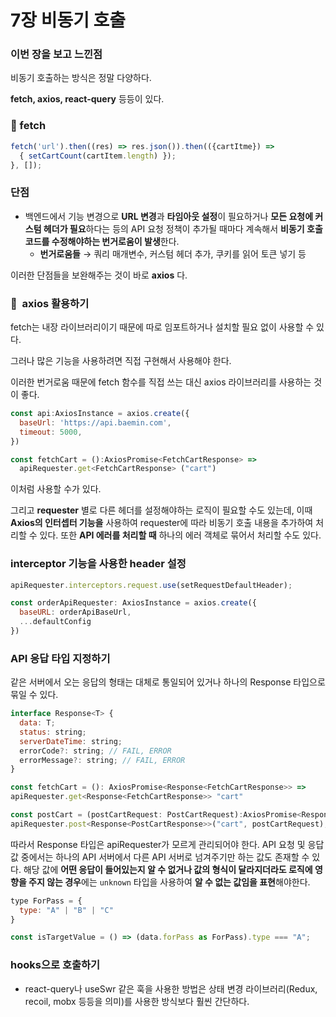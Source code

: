 # 7장 비동기 호출

### **이번 장을 보고 느낀점**

비동기 호출하는 방식은 정말 다양하다.

**fetch, axios, react-query** 등등이 있다.

### 🔵 fetch

```jsx
fetch('url').then((res) => res.json()).then(({cartItme}) => 
  { setCartCount(cartItem.length) });
}, []);
```

### 단점

- 백엔드에서 기능 변경으로 **URL 변경**과 **타임아웃 설정**이 필요하거나 **모든 요청에 커스텀 헤더가 필요**하다는 등의 API 요청 정책이 추가될 때마다 계속해서 **비동기 호출코드를 수정해야하는 번거로움이 발생**한다.
    - **번거로움들** → 쿼리 매개변수, 커스텀 헤더 추가, 쿠키를 읽어 토큰 넣기 등

이러한 단점들을 보완해주는 것이 바로 **axios** 다.

### 🔵  **axios 활용하기**

fetch는 내장 라이브러리이기 때문에 따로 임포트하거나 설치할 필요 없이 사용할 수 있다. 

그러나 많은 기능을 사용하려면 직접 구현해서 사용해야 한다.

이러한 번거로움 때문에 fetch 함수를 직접 쓰는 대신 axios 라이브러리를 사용하는 것이 좋다.

```jsx
const api:AxiosInstance = axios.create({
  baseUrl: 'https://api.baemin.com',
  timeout: 5000,
})

const fetchCart = ():AxiosPromise<FetchCartResponse> =>
  apiRequester.get<FetchCartResponse> ("cart")
```

이처럼 사용할 수가 있다.

그리고 **requester** 별로 다른 헤더를 설정해야하는 로직이 필요할 수도 있는데, 이때 **Axios의 인터셉터 기능을** 사용하여 requester에 따라 비동기 호출 내용을 추가하여 처리할 수 있다. 또한 **API 에러를 처리할 때** 하나의 에러 객체로 묶어서 처리할 수도 있다.

### interceptor 기능을 사용한 header 설정

```jsx
apiRequester.interceptors.request.use(setRequestDefaultHeader);

const orderApiRequester: AxiosInstance = axios.create({
  baseURL: orderApiBaseUrl,
  ...defaultConfig
})
```

### API 응답 타입 지정하기

같은 서버에서 오는 응답의 형태는 대체로 통일되어 있거나 하나의 Response 타입으로 묶일 수 있다.

```jsx
interface Response<T> {
  data: T;
  status: string;
  serverDateTime: string;
  errorCode?: string; // FAIL, ERROR
  errorMessage?: string; // FAIL, ERROR
}

const fetchCart = (): AxiosPromise<Response<FetchCartResponse>> => 
apiRequester.get<Response<FetchCartResponse>> "cart"

const postCart = (postCartRequest: PostCartRequest):AxiosPromise<Response<PostCartResponse>> => 
apiRequester.post<Response<PostCartResponse>>("cart", postCartRequest);
```

따라서 Response 타입은 apiRequester가 모르게 관리되어야 한다. API 요청 및 응답 값 중에서는 하나의 API 서버에서 다른 API 서버로 넘겨주기만 하는 값도 존재할 수 있다. 해당 값에 **어떤 응답이 들어있는지 알 수 없거나 값의 형식이 달라지더라도 로직에 영향을 주지 않는 경우**에는 `unknown` 타입을 사용하여 **알 수 없는 값임을 표현**해야한다.

```jsx
type ForPass = {
  type: "A" | "B" | "C"
}

const isTargetValue = () => (data.forPass as ForPass).type === "A";
```

### hooks으로 호출하기

- react-query나 useSwr 같은 훅을 사용한 방법은 상태 변경 라이브러리(Redux, recoil, mobx 등등을 의미)를 사용한 방식보다 훨씬 간단하다.

